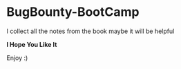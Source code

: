 # BugBounty-BootCamp

I collect all the notes from the book maybe it will be helpful

**I Hope You Like It**

Enjoy :)
